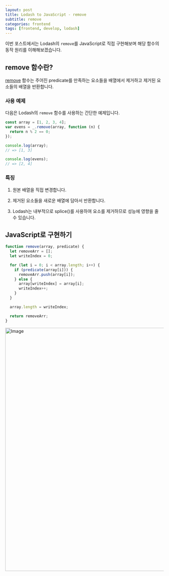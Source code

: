```yaml
---
layout: post
title: Lodash to JavaScript - remove
subtitle: remove
categories: frontend
tags: [frontend, develop, lodash]
---
```


이번 포스트에서는 Lodash의 `remove`를 JavaScript로 직접 구현해보며 해당 함수의 동작 원리를 이해해보겠습니다.

## remove 함수란?

[remove](https://lodash.com/docs/4.17.15#remove) 함수는 주어진 predicate를 만족하는 요소들을 배열에서 제거하고 제거된 요소들의 배열을 반환합니다.

### 사용 예제

다음은 Lodash의 `remove` 함수를 사용하는 간단한 예제입니다.

```javascript
const array = [1, 2, 3, 4];
var evens = _.remove(array, function (n) {
  return n % 2 == 0;
});

console.log(array);
// => [1, 3]

console.log(evens);
// => [2, 4]
```

### 특징

1. 원본 배열을 직접 변경합니다.

2. 제거된 요소들을 새로운 배열에 담아서 반환합니다.

3. Lodash는 내부적으로 splice()를 사용하여 요소를 제거하므로 성능에 영향을 줄 수 있습니다.

## JavaScript로 구현하기

```javascript
function remove(array, predicate) {
  let removeArr = [];
  let writeIndex = 0;

  for (let i = 0; i < array.length; i++) {
    if (predicate(array[i])) {
      removeArr.push(array[i]);
    } else {
      array[writeIndex] = array[i];
      writeIndex++;
    }
  }

  array.length = writeIndex;

  return removeArr;
}
```

<img width="773" alt="Image" src="https://github.com/user-attachments/assets/27781ef3-8260-48d4-9258-6e2b2c54432e" />

